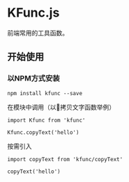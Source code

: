 # KFunc.js
前端常用的工具函数。

## 开始使用

### 以NPM方式安装

```
npm install kfunc --save
```

<p>在模块中调用（以拷贝文字函数举例）</p>

```
import Kfunc from 'kfunc'

Kfunc.copyText('hello')
```

<p>按需引入</p>

```
import copyText from 'kfunc/copyText'

copyText('hello')
```
